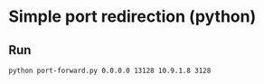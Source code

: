 # Simple port redirection (python)

## Run

``` python-console
python port-forward.py 0.0.0.0 13128 10.9.1.8 3128
```
